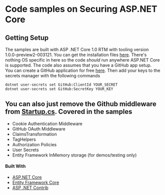 # Code samples on Securing ASP.NET Core

Getting Setup
-------------
The samples are built with ASP .NET Core 1.0 RTM with tooling version 1.0.0-preview2-003121. You can get the installation
files [here](https://get.asp.net). There's nothing OS specific in here so the code *should* run anywhere ASP.NET Core is supported.
The code also assumes that you have a GitHub app setup. You can create a GitHub application for free [here](https://github.com/settings/applications/new).
Then add your keys to the secrets manager with the following commands 
```
dotnet user-secrets set GitHub:ClientId YOUR_SECRET
dotnet user-secrets set GitHub:SecretKey YOUR_KEY
```
You can also just remove the Github middleware from [Startup.cs](/src/DayCare.Web/Startup.cs#L146).
Covered in the samples
-------------

* Cookie Authentication Middleware
* GitHub OAuth Middleware
* ClaimsTransformation
* TagHelpers
* Authorization Policies
* User Secrets
* Entity Framework InMemory storage (for demos/testing only)

#### Built With
- [ASP.NET Core](http://www.asp.net/core)
- [Entity Framework Core](https://docs.efproject.net)
- [ASP .NET Contrib](https://github.com/aspnet-contrib/AspNet.Security.OAuth.Providers)
